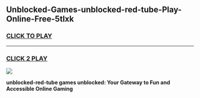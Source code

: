
## Unblocked-Games-unblocked-red-tube-Play-Online-Free-5tlxk
<h3>
<a href="https://premium76.site?title=unblocked-red-tube&ref=26A">CLICK TO PLAY</a></h3>
<hr>

<h3>
<a href="https://premium76.site?title=unblocked-red-tube&ref=26A">CLICK 2 PLAY</a>
  
</h3>

<a href="https://premium76.site?title=unblocked-red-tube&ref=26A"><img src="https://clearcache.store/games.png"></a>


**unblocked-red-tube games unblocked: Your Gateway to Fun and Accessible Online Gaming**
